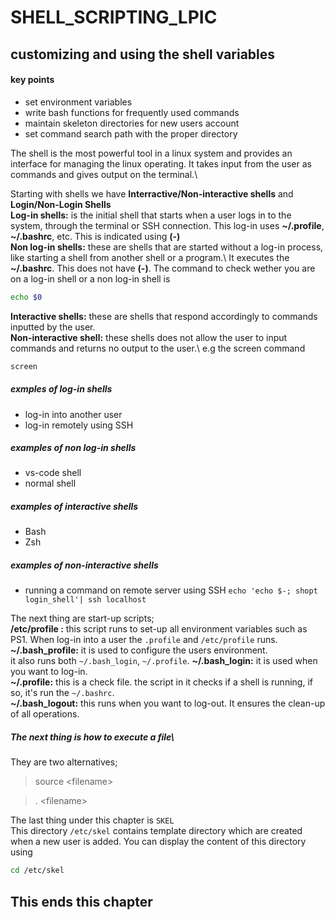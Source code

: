 # SHELL_SCRIPTING_LPIC
  ## customizing and using the shell variables
  #### key points
   - set environment variables
   - write bash functions for frequently used commands 
   - maintain skeleton directories for new users account
   - set command search path with the proper directory

The shell is the most powerful tool in a linux system and provides an interface for managing the linux operating.
It takes input from the user as commands and gives output on the terminal.\

Starting with shells we have **Interractive/Non-interactive shells** and **Login/Non-Login Shells**\
**Log-in shells:** is the initial shell that starts when a user logs in to the system, through the terminal or SSH connection.
This log-in uses **~/.profile**, **~/.bashrc**, etc. This is indicated using **(-)**\
**Non log-in shells:** these are shells that are started without a log-in process, like starting a shell from another shell or a program.\ 
It executes the **~/.bashrc**. This does not have **(-)**. 
The command to check wether you are on a log-in shell or a non log-in shell is
```bash
echo $0
```
**Interactive shells:** these are shells that respond accordingly to commands inputted by the user.\
**Non-interactive shell:** these shells does not allow the user to input commands and returns  no output to the user.\ 
e.g the screen command
```bash
screen
```
##### exmples of log-in shells
- log-in into another user
- log-in remotely using SSH
##### examples of non log-in shells
- vs-code shell
- normal shell
##### examples of interactive shells
- Bash
- Zsh
##### examples of non-interactive shells
- running a command on remote server using SSH
`echo 'echo $-; shopt login_shell'| ssh localhost`

The next thing are start-up scripts;\
**/etc/profile :** this script runs to set-up all environment variables such as PS1.
When log-in into a user the `.profile` and `/etc/profile` runs.\
**~/.bash_profile:** it is used to configure the users environment.\
it also runs both `~/.bash_login`, `~/.profile`.
**~/.bash_login:** it is used when you want to log-in.\
**~/.profile:** this is a check file. the script in it checks if a shell is running, if so, it's run the `~/.bashrc`.\
**~/.bash_logout:** this runs when you want to log-out. It ensures the clean-up of all operations. 

##### The next thing is how to execute a file\
They are two alternatives;
> source \<filename\>

> . \<filename\>

The last thing under this chapter is `SKEL`\
This directory `/etc/skel` contains template directory which are created when a new user is added.
You can display the content of this directory using 
```bash
cd /etc/skel
```
## This ends this chapter

